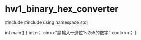 # hw1_binary_hex_converter

#include <iostream>
#include <string>
using namespace std;

int main() {
  int n；
  cin>>"請輸入十進位1~255的數字"
  cout<<n；
｝
